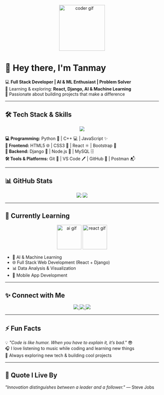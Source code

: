 <p align="center">
  <img src="https://media.giphy.com/media/L05HgB2h6qICDs5Sms/giphy.gif" width="150" alt="coder gif"/>
</p>

# 👋 Hey there, I'm Tanmay

💻 **Full Stack Developer | AI & ML Enthusiast | Problem Solver**  
🌱 Learning & exploring: **React, Django, AI & Machine Learning**  
🚀 Passionate about building projects that make a difference  

---

## 🛠️ Tech Stack & Skills

<p align="center">
  <img src="https://skillicons.dev/icons?i=python,cpp,js,html,css,react,bootstrap,django,nodejs,mysql,git,vscode,github,postman" />
</p>

**💻 Programming:** Python 🐍 | C++ 💻 | JavaScript ✨  
**🎨 Frontend:** HTML5 🌐 | CSS3 🎨 | React ⚛️ | Bootstrap 🎯  
**🍃 Backend:** Django 🍃 | Node.js 🌱 | MySQL 🗄️  
**🛠️ Tools & Platforms:** Git 🔧 | VS Code 🖊️ | GitHub 🐙 | Postman 📬  

---

## 📊 GitHub Stats

<p align="center">
  <img src="https://github-readme-stats.vercel.app/api?username=TanmayWarthe&show_icons=true&theme=tokyonight&count_private=true" />
  <img src="https://github-readme-streak-stats.herokuapp.com/?user=TanmayWarthe&theme=tokyonight" />
</p>

---

## 🌱 Currently Learning

<p align="center">
  <img src="https://c.tenor.com/8rZskf8q6Q0AAAAC/ai.gif" width="80" alt="ai gif"/>
  <img src="https://c.tenor.com/7zRmZV7fM-IAAAAC/react-js.gif" width="80" alt="react gif"/>
</p>

- 🤖 AI & Machine Learning  
- 🌐 Full Stack Web Development (React + Django)  
- 📊 Data Analysis & Visualization  
- 📱 Mobile App Development  

---

## ✨ Connect with Me

<p align="center">
  <a href="https://linkedin.com/in/tanmay_warthe">
    <img src="https://img.shields.io/badge/LinkedIn-0A66C2?style=for-the-badge&logo=linkedin&logoColor=white" />
  </a>
  <a href="https://github.com/TanmayWarthe">
    <img src="https://img.shields.io/badge/GitHub-181717?style=for-the-badge&logo=github&logoColor=white" />
  </a>
  <a href="https://www.instagram.com/_tanmaaay">
    <img src="https://img.shields.io/badge/Instagram-E4405F?style=for-the-badge&logo=instagram&logoColor=white" />
  </a>
</p>

---

## ⚡ Fun Facts

💡 *"Code is like humor. When you have to explain it, it’s bad."* 😎  
🎧 I love listening to music while coding and learning new things  
🚀 Always exploring new tech & building cool projects  

---

## 🎨 Quote I Live By

*"Innovation distinguishes between a leader and a follower."* — Steve Jobs
